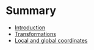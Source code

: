 # Summary

* [Introduction](README.md)
* [Transformations](Transformations.md)
* [Local and global coordinates](Coordinates.md)

